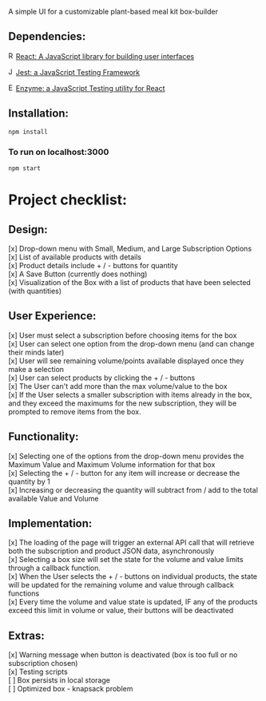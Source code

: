 A simple UI for a customizable plant-based meal kit box-builder


## Dependencies:
<img src="https://github.com/get-icon/geticon/raw/master/icons/react.svg" alt="React" width="15px" height="15px"><a href="https://reactjs.org/" title="React">React: A JavaScript library for building user interfaces</a>

<img src="https://github.com/get-icon/geticon/blob/master/icons/jest.svg" alt="Jest" width="15px" height="15px"><a href="https://jestjs.io/" title="Jest" >Jest: a JavaScript Testing Framework</a>

<img src="https://github.com/get-icon/geticon/blob/master/icons/enzyme.svg" alt="Enzyme"  width="15px" height="15px"><a href="https://jestjs.io/" title="Enzyme" >Enzyme: a JavaScript Testing utility for React</a>

## Installation:
`npm install`

### To run on localhost:3000
`npm start`

# Project checklist:

## Design:
[x] Drop-down menu with Small, Medium, and Large Subscription Options <br />
[x] List of available products with details <br />
[x] Product details include + / - buttons for quantity <br />
[x] A Save Button (currently does nothing) <br />
[x] Visualization of the Box with a list of products that have been selected (with quantities)

## User Experience:
[x] User must select a subscription before choosing items for the box <br />
[x] User can select one option from the drop-down menu (and can change their minds later) <br />
[x] User will see remaining volume/points available displayed once they make a selection <br />
[x] User can select products by clicking the + / - buttons <br />
[x] The User can't add more than the max volume/value to the box <br />
[x] If the User selects a smaller subscription with items already in the box, and they exceed the maximums for the new subscription, they will be prompted to remove items from the box.

## Functionality:
[x] Selecting one of the options from the drop-down menu provides the Maximum Value and Maximum Volume information for that box <br />
[x] Selecting the + / - button for any item will increase or decrease the quantity by 1 <br />
[x] Increasing or decreasing the quantity will subtract from / add to the total available Value and Volume <br />


## Implementation:
[x] The loading of the page will trigger an external API call that will retrieve both the subscription and product JSON data, asynchronously <br />
[x] Selecting a box size will set the state for the volume and value limits through a callback function. <br />
[x] When the User selects the + / - buttons on individual products, the state will be updated for the remaining volume and value through callback functions <br />
[x] Every time the volume and value state is updated, IF any of the products exceed this limit in volume or value, their buttons will be deactivated <br />

## Extras:
[x] Warning message when button is deactivated (box is too full or no subscription chosen) <br />
[x] Testing scripts <br />
[ ] Box persists in local storage <br />
[ ] Optimized box - knapsack problem <br />

